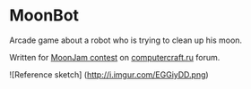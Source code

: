# MoonBot
Arcade game about a robot who is trying to clean up his moon.

Written for [MoonJam contest](http://computercraft.ru/blog/3/entry-527-moonjam-%E2%80%94-dzhem-s-privkusom-luny/) on [computercraft.ru](http://computercraft.ru/) forum.

![Reference sketch]
(http://i.imgur.com/EGGiyDD.png)
